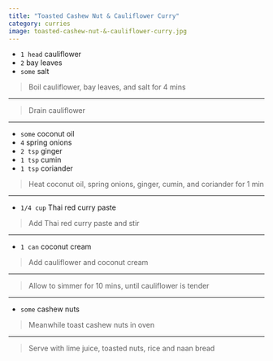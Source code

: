 ```yaml
---
title: "Toasted Cashew Nut & Cauliflower Curry"
category: curries
image: toasted-cashew-nut-&-cauliflower-curry.jpg
---
```



* `1 head` cauliflower
* `2` bay leaves
* `some` salt

> Boil cauliflower, bay leaves, and salt for 4 mins

---

> Drain cauliflower

---

* `some` coconut oil
* `4` spring onions
* `2 tsp` ginger
* `1 tsp` cumin
* `1 tsp` coriander

> Heat  coconut oil, spring onions, ginger, cumin, and coriander  for 1 min

---

* `1/4 cup` Thai red curry paste

> Add Thai red curry paste  and stir

---

* `1 can` coconut cream

> Add cauliflower and coconut cream

---

> Allow to simmer for 10 mins, until cauliflower is tender

---

* `some` cashew nuts

> Meanwhile toast cashew nuts in oven

---

> Serve with lime juice, toasted nuts, rice and naan bread

